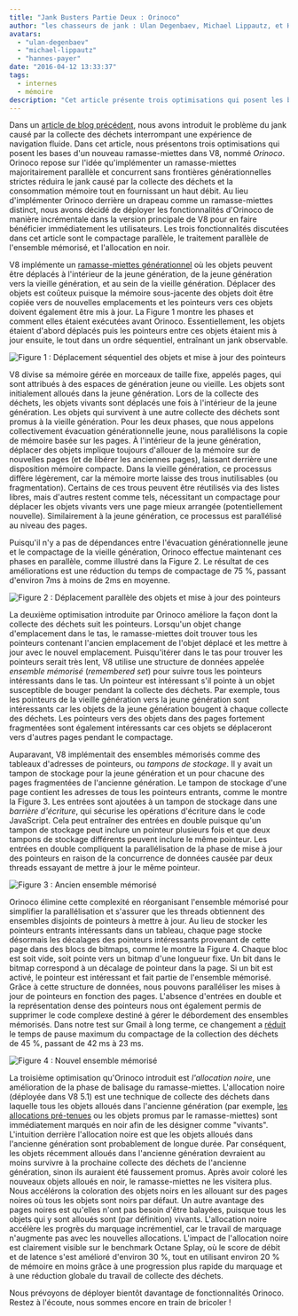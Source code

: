 ```yaml
---
title: "Jank Busters Partie Deux : Orinoco"
author: "les chasseurs de jank : Ulan Degenbaev, Michael Lippautz, et Hannes Payer"
avatars: 
  - "ulan-degenbaev"
  - "michael-lippautz"
  - "hannes-payer"
date: "2016-04-12 13:33:37"
tags: 
  - internes
  - mémoire
description: "Cet article présente trois optimisations qui posent les bases d'un nouveau ramasse-miettes dans V8, nommé Orinoco."
---
```

Dans un [article de blog précédent](/blog/jank-busters), nous avons introduit le problème du jank causé par la collecte des déchets interrompant une expérience de navigation fluide. Dans cet article, nous présentons trois optimisations qui posent les bases d'un nouveau ramasse-miettes dans V8, nommé _Orinoco_. Orinoco repose sur l'idée qu'implémenter un ramasse-miettes majoritairement parallèle et concurrent sans frontières générationnelles strictes réduira le jank causé par la collecte des déchets et la consommation mémoire tout en fournissant un haut débit. Au lieu d'implémenter Orinoco derrière un drapeau comme un ramasse-miettes distinct, nous avons décidé de déployer les fonctionnalités d'Orinoco de manière incrémentale dans la version principale de V8 pour en faire bénéficier immédiatement les utilisateurs. Les trois fonctionnalités discutées dans cet article sont le compactage parallèle, le traitement parallèle de l'ensemble mémorisé, et l'allocation en noir.

<!--truncate-->
V8 implémente un [ramasse-miettes générationnel](https://fr.wikipedia.org/wiki/Garbage_Collection_(informatique)#Collecte_generationnelle) où les objets peuvent être déplacés à l'intérieur de la jeune génération, de la jeune génération vers la vieille génération, et au sein de la vieille génération. Déplacer des objets est coûteux puisque la mémoire sous-jacente des objets doit être copiée vers de nouvelles emplacements et les pointeurs vers ces objets doivent également être mis à jour. La Figure 1 montre les phases et comment elles étaient exécutées avant Orinoco. Essentiellement, les objets étaient d'abord déplacés puis les pointeurs entre ces objets étaient mis à jour ensuite, le tout dans un ordre séquentiel, entraînant un jank observable.

![Figure 1 : Déplacement séquentiel des objets et mise à jour des pointeurs](/_img/orinoco/sequential.png)

V8 divise sa mémoire gérée en morceaux de taille fixe, appelés pages, qui sont attribués à des espaces de génération jeune ou vieille. Les objets sont initialement alloués dans la jeune génération. Lors de la collecte des déchets, les objets vivants sont déplacés une fois à l'intérieur de la jeune génération. Les objets qui survivent à une autre collecte des déchets sont promus à la vieille génération. Pour les deux phases, que nous appelons collectivement évacuation générationnelle jeune, nous parallélisons la copie de mémoire basée sur les pages. À l'intérieur de la jeune génération, déplacer des objets implique toujours d'allouer de la mémoire sur de nouvelles pages (et de libérer les anciennes pages), laissant derrière une disposition mémoire compacte. Dans la vieille génération, ce processus diffère légèrement, car la mémoire morte laisse des trous inutilisables (ou fragmentation). Certains de ces trous peuvent être réutilisés via des listes libres, mais d'autres restent comme tels, nécessitant un compactage pour déplacer les objets vivants vers une page mieux arrangée (potentiellement nouvelle). Similairement à la jeune génération, ce processus est parallélisé au niveau des pages.

Puisqu'il n'y a pas de dépendances entre l'évacuation générationnelle jeune et le compactage de la vieille génération, Orinoco effectue maintenant ces phases en parallèle, comme illustré dans la Figure 2. Le résultat de ces améliorations est une réduction du temps de compactage de 75 %, passant d'environ 7ms à moins de 2ms en moyenne.

![Figure 2 : Déplacement parallèle des objets et mise à jour des pointeurs](/_img/orinoco/parallel.png)

La deuxième optimisation introduite par Orinoco améliore la façon dont la collecte des déchets suit les pointeurs. Lorsqu'un objet change d'emplacement dans le tas, le ramasse-miettes doit trouver tous les pointeurs contenant l'ancien emplacement de l'objet déplacé et les mettre à jour avec le nouvel emplacement. Puisqu'itérer dans le tas pour trouver les pointeurs serait très lent, V8 utilise une structure de données appelée _ensemble mémorisé_ (_remembered set_) pour suivre tous les pointeurs intéressants dans le tas. Un pointeur est intéressant s'il pointe à un objet susceptible de bouger pendant la collecte des déchets. Par exemple, tous les pointeurs de la vieille génération vers la jeune génération sont intéressants car les objets de la jeune génération bougent à chaque collecte des déchets. Les pointeurs vers des objets dans des pages fortement fragmentées sont également intéressants car ces objets se déplaceront vers d'autres pages pendant le compactage.

Auparavant, V8 implémentait des ensembles mémorisés comme des tableaux d'adresses de pointeurs, ou _tampons de stockage_. Il y avait un tampon de stockage pour la jeune génération et un pour chacune des pages fragmentées de l'ancienne génération. Le tampon de stockage d'une page contient les adresses de tous les pointeurs entrants, comme le montre la Figure 3. Les entrées sont ajoutées à un tampon de stockage dans une _barrière d'écriture_, qui sécurise les opérations d'écriture dans le code JavaScript. Cela peut entraîner des entrées en double puisque qu'un tampon de stockage peut inclure un pointeur plusieurs fois et que deux tampons de stockage différents peuvent inclure le même pointeur. Les entrées en double compliquent la parallélisation de la phase de mise à jour des pointeurs en raison de la concurrence de données causée par deux threads essayant de mettre à jour le même pointeur.

![Figure 3 : Ancien ensemble mémorisé](/_img/orinoco/old-remembered-set.png)

Orinoco élimine cette complexité en réorganisant l'ensemble mémorisé pour simplifier la parallélisation et s'assurer que les threads obtiennent des ensembles disjoints de pointeurs à mettre à jour. Au lieu de stocker les pointeurs entrants intéressants dans un tableau, chaque page stocke désormais les décalages des pointeurs intéressants provenant de cette page dans des blocs de bitmaps, comme le montre la Figure 4. Chaque bloc est soit vide, soit pointe vers un bitmap d'une longueur fixe. Un bit dans le bitmap correspond à un décalage de pointeur dans la page. Si un bit est activé, le pointeur est intéressant et fait partie de l'ensemble mémorisé. Grâce à cette structure de données, nous pouvons paralléliser les mises à jour de pointeurs en fonction des pages. L'absence d'entrées en double et la représentation dense des pointeurs nous ont également permis de supprimer le code complexe destiné à gérer le débordement des ensembles mémorisés. Dans notre test sur Gmail à long terme, ce changement a [réduit](https://drive.google.com/file/d/0BxRQ51WfVicyMk9nYUk5YVY1VjQ/view) le temps de pause maximum du compactage de la collection des déchets de 45 %, passant de 42 ms à 23 ms.

![Figure 4 : Nouvel ensemble mémorisé](/_img/orinoco/new-remembered-set.png)

La troisième optimisation qu'Orinoco introduit est _l'allocation noire_, une amélioration de la phase de balisage du ramasse-miettes. L'allocation noire (déployée dans V8 5.1) est une technique de collecte des déchets dans laquelle tous les objets alloués dans l'ancienne génération (par exemple, [les allocations pré-tenues](http://research.google.com/pubs/pub43823.html) ou les objets promus par le ramasse-miettes) sont immédiatement marqués en noir afin de les désigner comme "vivants". L'intuition derrière l'allocation noire est que les objets alloués dans l'ancienne génération sont probablement de longue durée. Par conséquent, les objets récemment alloués dans l'ancienne génération devraient au moins survivre à la prochaine collecte des déchets de l'ancienne génération, sinon ils auraient été faussement promus. Après avoir coloré les nouveaux objets alloués en noir, le ramasse-miettes ne les visitera plus. Nous accélérons la coloration des objets noirs en les allouant sur des pages noires où tous les objets sont noirs par défaut. Un autre avantage des pages noires est qu'elles n'ont pas besoin d'être balayées, puisque tous les objets qui y sont alloués sont (par définition) vivants. L'allocation noire accélère les progrès du marquage incrémentiel, car le travail de marquage n'augmente pas avec les nouvelles allocations. L'impact de l'allocation noire est clairement visible sur le benchmark Octane Splay, où le score de débit et de latence s'est amélioré d'environ 30 %, tout en utilisant environ 20 % de mémoire en moins grâce à une progression plus rapide du marquage et à une réduction globale du travail de collecte des déchets.

Nous prévoyons de déployer bientôt davantage de fonctionnalités Orinoco. Restez à l'écoute, nous sommes encore en train de bricoler !
